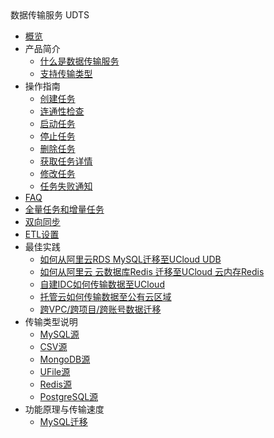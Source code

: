 <div class="sidebar_title icon__udts"> 数据传输服务 UDTS</div>

* [概览](/udts/README)
* 产品简介
    * [什么是数据传输服务](/udts/introduction/concept)
    * [支持传输类型](/udts/introduction/supporttype)
* 操作指南
    * [创建任务](/udts/guide/createtask)
    * [连通性检查](/udts/guide/checkconnection)
    * [启动任务](/udts/guide/starttask)
    * [停止任务](/udts/guide/stoptask)
    * [删除任务](/udts/guide/deletetask)
    * [获取任务详情](/udts/guide/getconfig)
    * [修改任务](/udts/guide/updatetask)
    * [任务失败通知](/udts/guide/notice)
* [FAQ](/udts/faq)
* [全量任务和增量任务](/udts/tasktype)
* [双向同步](/udts/synchronization)
* [ETL设置](/udts/etl)
* 最佳实践
    * [如何从阿里云RDS MySQL迁移至UCloud UDB](/udts/practice/alitouclud)
    * [如何从阿里云 云数据库Redis 迁移至UCloud 云内存Redis](/udts/practice/aliredis)
    * [自建IDC如何传输数据至UCloud](/udts/practice/connect)
    * [托管云如何传输数据至公有云区域](/udts/practice/hybrid)
    * [跨VPC/跨项目/跨账号数据迁移](/udts/practice/diffvpc)
* 传输类型说明
    * [MySQL源](/udts/type/mysqlsource)
    * [CSV源](/udts/type/csvsource)
    * [MongoDB源](/udts/type/mongonode)
    * [UFile源](/udts/type/ufilesource)
    * [Redis源](/udts/type/redissource)
    * [PostgreSQL源](/udts/type/pgsqlsource)
* 功能原理与传输速度
    * [MySQL迁移](/udts/tech/mysql)
